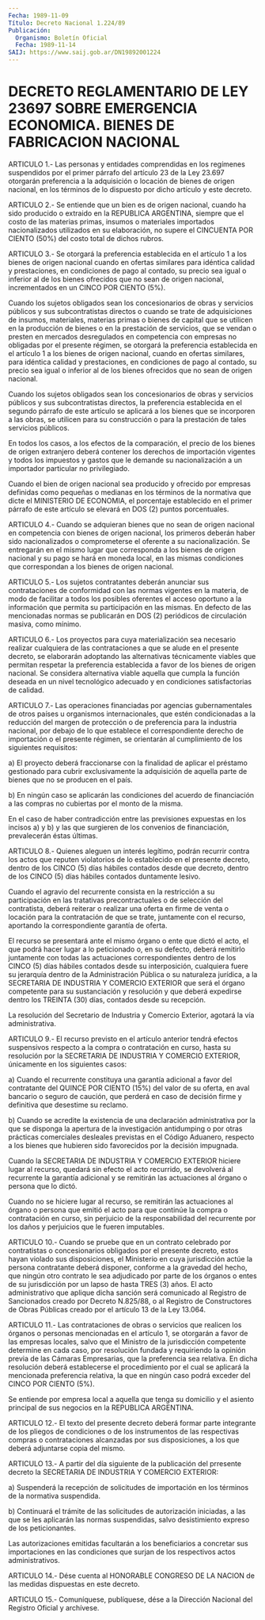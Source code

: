 ```yaml
---
Fecha: 1989-11-09
Título: Decreto Nacional 1.224/89
Publicación:
  Organismo: Boletín Oficial
  Fecha: 1989-11-14
SAIJ: https://www.saij.gob.ar/DN19892001224
---
```

# DECRETO REGLAMENTARIO DE LEY 23697 SOBRE EMERGENCIA ECONOMICA. BIENES DE FABRICACION NACIONAL

<a id="1"></a>
ARTICULO  1.-  Las  personas  y  entidades comprendidas en los regímenes suspendidos por el primer párrafo  del  artículo 23 de la Ley  23.697  otorgarán preferencia a la adquisición o  locación  de bienes de origen  nacional,  en  los  términos  de lo dispuesto por dicho artículo y este decreto.

<a id="2"></a>
ARTICULO  2.-  Se  entiende que un bien es de origen nacional, cuando ha sido producido  o  extraido  en  la  REPUBLICA ARGENTINA, siempre que el costo de las materias primas, insumos  o  materiales importados  nacionalizados utilizados en su elaboración, no  supere el CINCUENTA  POR  CIENTO  (50%)  del costo total de dichos rubros.

<a id="3"></a>
ARTICULO  3.-  Se  otorgará  la  preferencia establecida en el artículo  1  a  los  bienes de origen nacional  cuando  en  ofertas similares para idéntica  calidad  y prestaciones, en condiciones de pago al contado, su precio sea igual  o  inferior  al de los bienes ofrecidos  que  no  sean  de origen nacional, incrementados  en  un CINCO POR CIENTO (5%).

Cuando los sujetos obligados  sean  los  concesionarios  de obras y servicios  públicos  y  sus  subcontratistas  directos o cuando  se trate de adquisiciones de insumos, materiales,  materias  primas  o bienes  de  capital que se utilicen en la producción de bienes o en la prestación  de  servicios,  que  se vendan o presten en mercados desregulados  en  competencia  con empresas  no  obligadas  por  el presente  régimen, se otorgará la  preferencia  establecida  en  el artículo 1  a  los  bienes  de  origen  nacional, cuando en ofertas similares, para idéntica calidad y prestaciones,  en condiciones de pago al contado, su precio sea igual o inferior al  de  los  bienes ofrecidos que no sean de origen nacional.

Cuando  los  sujetos  obligados sean los concesionarios de obras  y servicios públicos y sus  subcontratistas  directos, la preferencia establecida en el segundo párrafo de este artículo  se  aplicará  a los  bienes  que  se  incorporen  a  las obras, se utilicen para su construcción  o  para  la prestación de tales  servicios  públicos.

En todos los casos, a los  efectos  de la comparación, el precio de los bienes de origen extranjero deberá  contener  los  derechos  de importación  vigentes y todos los impuestos y gastos que le demande su nacionalización  a  un  importador  particular  no privilegiado.

Cuando  el  bien  de  origen nacional sea producido y ofrecido  por empresas definidas como  pequeñas  o medianas en los términos de la normativa  que  dicte  el  MINISTERIO DE  ECONOMIA,  el  porcentaje establecido en el primer párrafo  de  este  artículo  se elevará en DOS (2) puntos porcentuales.

<a id="4"></a>
ARTICULO  4.- Cuando se adquieran bienes que no sean de origen nacional  en  competencia   con  bienes  de  origen  nacional,  los primeros  deberán  haber sido  nacionalizados  o  comprometerse  el oferente a su nacionalización.  Se entregarán en el mismo lugar que corresponda a los bienes de origen  nacional  y  su pago se hará en moneda  local,  en  las mismas condiciones que correspondan  a  los bienes de origen nacional.

<a id="5"></a>
ARTICULO  5.-  Los  sujetos  contratantes deberán anunciar sus contrataciones  de  conformidad  con  las  normas  vigentes  en  la materia,  de modo de facilitar a todos los  posibles  oferentes  el acceso oportuno  a  la  información que permita su participación en las mismas. En defecto de  las  mencionadas normas se publicarán en DOS (2) periódicos de circulación masiva, como mínimo.

<a id="6"></a>
ARTICULO  6.-  Los  proyectos  para  cuya  materialización sea necesario realizar cualquiera de las contrataciones  a que se alude en  el  presente  decreto, se elaborarán adoptando las alternativas técnicamente  viables    que    permitan  respetar  la  preferencia establecida a favor de los bienes  de origen nacional. Se considera alternativa viable aquella que cumpla  la  función  deseada  en  un nivel  tecnológico  adecuado  y  en  condiciones  satisfactorias de calidad.

<a id="7"></a>
ARTICULO  7.-  Las  operaciones  financiadas  por  agencias gubernamentales  de  otros países u organismos internacionales, que estén condicionadas a  la  reducción  del margen de protección o de preferencia  para  la industria nacional,  por  debajo  de  lo  que establece el correspondiente  derecho  de importación o el presente régimen,  se  orientarán  al  cumplimiento  de    los    siguientes requisitos:

a)  El proyecto deberá fraccionarse con la finalidad de aplicar  el préstamo  gestionado  para  cubrir exclusivamente la adquisición de aquella  parte  de bienes que no  se  producen  en  el  país.

b) En ningún caso  se  aplicarán  las  condiciones  del  acuerdo de financiación  a las compras no cubiertas por el monto de la  misma.

En el caso de haber  contradicción  entre las previsiones expuestas en  los incisos a) y b) y las que surgieren  de  los  convenios  de financiación, prevalecerán éstas últimas.

<a id="8"></a>
ARTICULO  8.-  Quienes  aleguen  un  interés  legítimo, podrán recurrir contra los actos que reputen violatorios de lo establecido  en el presente decreto, dentro de los CINCO  (5)  días hábiles contados  desde  que  decreto, dentro de los CINCO (5) días hábiles contados duntamente lesivo.

Cuando el agravio del recurrente  consista  en  la restricción a su participación  en las tratativas precontractuales  o  de  selección del contratista,  deberá reiterar o realizar una oferta en firme de venta o locación para  la  contratación de que se trate, juntamente con  el  recurso,  aportando  la    correspondiente    garantía  de oferta.

El recurso se presentará ante el mismo órgano o ente que  dictó  el acto,  el  que podrá hacer lugar a lo peticionado o, en su defecto, deberá remitirlo juntamente con todas las actuaciones correspondientes  dentro  de  los  CINCO  (5) días hábiles contados desde su interposición, cualquiera fuere su  jerarquía dentro de la Administración Pública o su naturaleza jurídica,  a  la  SECRETARIA DE  INDUSTRIA  Y  COMERCIO  EXTERIOR  que será el órgano competente para su sustanciación y resolución y que  deberá  expedirse  dentro los    TREINTA   (30)  días,  contados  desde  su  recepción.

La resolución del  Secretario  de  Industria  y  Comercio Exterior, agotará la vía administrativa.

<a id="9"></a>
ARTICULO 9.- El recurso previsto en el artículo anterior tendrá efectos  suspensivos  respecto a la compra o contratación en curso, hasta su resolución por  la  SECRETARIA  DE  INDUSTRIA  Y  COMERCIO EXTERIOR, únicamente en los siguientes casos:

a)  Cuando el recurrente constituya una garantía adicional a  favor del contratante  del  QUINCE  POR  CIENTO  (15%)  del  valor  de su oferta,  en  aval bancario o seguro de caución, que perderá en caso de decisión firme  y  definitiva  que  desestime  su  reclamo.

b) Cuando se acredite la existencia de una declaración administrativa por la que se disponga la apertura de la investigación    antidumping  o  por  otras  prácticas  comerciales desleales previstas  en  el  Código Aduanero, respecto a los bienes que  hubieren sido favorecidos  por  la  decisión  impugnada.

Cuando  la  SECRETARIA  DE  INDUSTRIA  Y  COMERCIO EXTERIOR hiciere lugar  al  recurso,  quedará  sin  efecto  el  acto  recurrido,  se devolverá al recurrente la garantía adicional y  se  remitirán  las actuaciones al órgano o persona que lo dictó.

Cuando no se hiciere lugar al recurso, se remitirán las actuaciones  al  órgano  o  persona  que  emitió  el  acto para que continúe  la  compra o contratación en curso, sin perjuicio  de  la responsabilidad  del  recurrente  por los daños y perjuicios que le fueren imputables.

<a id="10"></a>
ARTICULO 10.- Cuando se pruebe que en un contrato celebrado por contratistas  o  concesionarios  obligados por el presente decreto, estos  hayan  violado  sus disposiciones,  el  Ministerio  en  cuya jurisdicción  actúe  la  persona    contratante   deberá  disponer, conforme a la gravedad del hecho, que ningún otro  contrato  le sea adjudicado por parte de los órganos o entes de su jurisdicción  por un  lapso  de  hasta  TRES  (3)  años.  El  acto administrativo que aplique  dicha sanción será comunicado al Registro  de  Sancionados creado por  Decreto  N.825/88,  o  al  Registro de Constructores de Obras  Públicas  creado  por  el  artículo 13  de  la  Ley  13.064.

<a id="11"></a>
ARTICULO  11.-  Las  contrataciones  de  obras o servicios que realicen los órganos o personas mencionadas en  el  artículo  1, se otorgarán  a  favor  de las empresas locales, salvo que el Ministro de  la  jurisdicción  competente    determine  en  cada  caso,  por resolución fundada y requiriendo la opinión  previa  de las Cámaras Empresarias,  que la preferencia sea relativa. En dicha  resolución deberá establecerse  el  procedimiento  por  el cual se aplicará la mencionada  preferencia  relativa,  la  que  en ningún  caso  podrá exceder del CINCO POR CIENTO (5%).

Se entiende por empresa local a aquella que tenga  su  domicilio  y el  asiento  principal  de  sus negocios en la REPUBLICA ARGENTINA.

<a id="12"></a>
ARTICULO 12.- El texto del presente decreto deberá formar parte integrante  de  los pliegos de condiciones o de los instrumentos de las  respectivas  compras   o  contrataciones  alcanzadas  por  sus disposiciones,  a  los  que  deberá  adjuntarse  copia  del  mismo.

<a id="13"></a>
ARTICULO 13.- A partir del día siguiente de la publicación del prresente  decreto  la SECRETARIA DE INDUSTRIA Y COMERCIO EXTERIOR:

a) Suspenderá la recepción  de  solicitudes  de  importación en los términos de la normativa suspendida.

b)  Continuará  el  trámite  de  las  solicitudes  de  autorización iniciadas,  a  las  que  se  les  aplicarán las normas suspendidas, salvo desistimiento expreso de los peticionantes.

Las  autorizaciones  emitidas  facultarán  a  los  beneficiarios  a concretar sus importaciones en las  condiciones  que  surjan de los respectivos actos administrativos.

<a id="14"></a>
ARTICULO 14.- Dése cuenta al HONORABLE CONGRESO DE LA NACION de las medidas dispuestas en este decreto.

<a id="15"></a>
ARTICULO  15.-  Comuníquese,  publíquese,  dése a la Dirección Nacional del Registro Oficial y archívese.